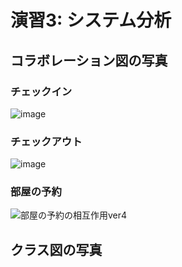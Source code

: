 
# 演習3: システム分析
## コラボレーション図の写真
### チェックイン
![image](https://github.com/user-attachments/assets/5a1bc217-7561-45fc-96c6-363bc87a3401)
### チェックアウト
![image](https://github.com/user-attachments/assets/7bb37837-2460-4423-9cfd-a523270f6771)
### 部屋の予約
![部屋の予約の相互作用ver4](https://github.com/user-attachments/assets/bbed5410-b181-4b78-80b8-1de65467ef26)




## クラス図の写真
